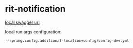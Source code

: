 # rit-notification

[local swagger url](http://localhost:8085/v1/rit/notification/swagger-ui/index.html)

local run args configuration:

```bash
--spring.config.additional-location=config/config-dev.yml
```

